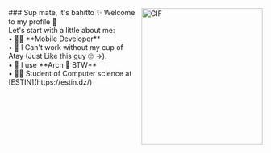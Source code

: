 <img align="right" alt="GIF" src="https://i.gifer.com/Atll.gif" width="240" height="271" />
### Sup mate, it's bahitto ✨
Welcome to my profile 👋
 <br />
Let's start with a little about me: <br />
• 🧑‍💻 **Mobile Developer** <br />
• 🍵 I Can't work without my cup of Atay (Just Like this guy 🙄 ->). <br />
• 🐧 I use **Arch  BTW** <br />
• 🧑‍🎓 Student of Computer science at [ESTIN](https://estin.dz/) <br />

